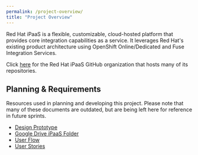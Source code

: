 ```yaml
---
permalink: /project-overview/
title: "Project Overview"
---
```


Red Hat iPaaS is a flexible, customizable, cloud-hosted platform that provides core integration capabilities as a service. It leverages Red Hat's existing product architecture using OpenShift Online/Dedicated and Fuse Integration Services.

Click [here](https://github.com/redhat-ipaas) for the Red Hat iPaaS GitHub organization that hosts
many of its repositories.


## Planning & Requirements
Resources used in planning and developing this project. Please note that many of these documents are outdated, but are being left here for reference in future sprints.

- [Design Prototype](https://projects.invisionapp.com/share/4P84NS9K6#/screens)
- [Google Drive iPaaS Folder](https://drive.google.com/drive/folders/0B8Kpb4FsPn_fQ3NsOVRlNzIzZTg?usp=sharing)
- [User Flow](https://drive.google.com/a/redhat.com/file/d/0B5uwxxDGbUVzNTl4aFQ4NVNnWlE/view)
- [User Stories](https://docs.google.com/document/d/1xbo03w0xKftncM6iwcp8YA7qXEWM6YdppFOmRrYzuZ0/edit#)
